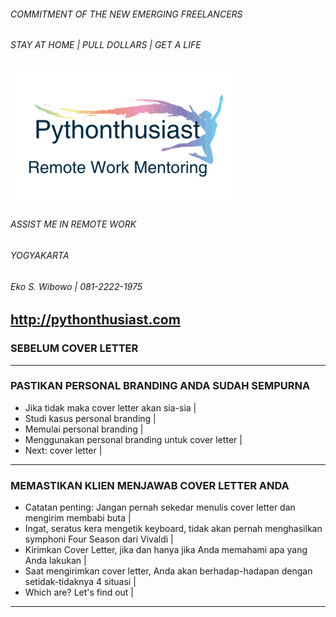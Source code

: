 ###### COMMITMENT OF THE NEW EMERGING FREELANCERS
###### STAY AT HOME | PULL DOLLARS | GET A LIFE 

<img src="pythonthusiast.png" alt="Pythonthusiast"/>

###### ASSIST ME IN REMOTE WORK
###### YOGYAKARTA
###### Eko S. Wibowo | 081-2222-1975
http://pythonthusiast.com
---
### SEBELUM COVER LETTER
---
### PASTIKAN PERSONAL BRANDING ANDA SUDAH SEMPURNA
- Jika tidak maka cover letter akan sia-sia |
- Studi kasus personal branding |
- Memulai personal branding |
- Menggunakan personal branding untuk cover letter |
- Next: cover letter |
---
### MEMASTIKAN KLIEN MENJAWAB COVER LETTER ANDA
- Catatan penting: Jangan pernah sekedar menulis cover letter dan mengirim membabi buta |
- Ingat, seratus kera mengetik keyboard, tidak akan pernah menghasilkan symphoni Four Season dari Vivaldi |
- Kirimkan Cover Letter, jika dan hanya jika Anda memahami apa yang Anda lakukan |
- Saat mengirimkan cover letter, Anda akan berhadap-hadapan dengan setidak-tidaknya 4 situasi |
- Which are? Let's find out |
---
### 